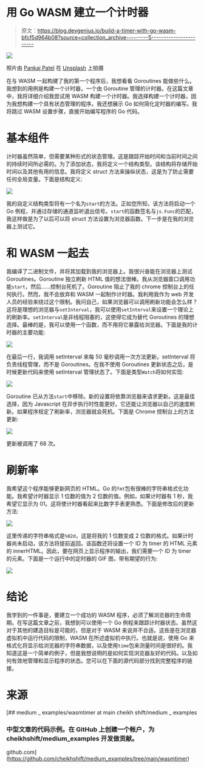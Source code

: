 # 用 Go WASM 建立一个计时器

> 原文：<https://blog.devgenius.io/build-a-timer-with-go-wasm-bfcf5d964b08?source=collection_archive---------5----------------------->

![](img/560b8e225a7fa47541de6bc36bde30eb.png)

照片由 [Pankaj Patel](https://unsplash.com/@pankajpatel?utm_source=medium&utm_medium=referral) 在 [Unsplash](https://unsplash.com?utm_source=medium&utm_medium=referral) 上拍摄

在与 WASM 一起构建了我的第一个程序后，我想看看 Goroutines 能做些什么。我想到的用例是构建一个计时器，一个由 Goroutine 管理的计时器。在这篇文章中，我将详细介绍我尝试用 WASM 构建一个计时器。我选择构建一个计时器，因为我想构建一个具有状态管理的程序。我还想展示 Go 如何简化定时器的编写。我将跳过 WASM 设置步骤，直接开始编写程序的 Go 代码。

# 基本组件

计时器虽然简单，但需要某种形式的状态管理。这是跟踪开始时间和当前时间之间的持续时间所必需的。为了添加状态，我将定义一个结构类型。该结构将存储开始时间以及其他有用的信息。我将定义 struct 方法来操纵状态，这是为了防止需要任何全局变量。下面是结构定义:

![](img/e8690070ab03d87a4146534ab30b6a43.png)

我的自定义结构类型将有一个名为`start`的方法。正如您所知，该方法将启动一个 Go 例程，并通过存储的通道监听退出信号。`start`的函数签名与`js.Func`的匹配，我这样做是为了以后可以将 struct 方法设置为浏览器函数。下一步是在我的浏览器上测试它。

# 和 WASM 一起去

我编译了二进制文件，并将其加载到我的浏览器上。我很兴奋能在浏览器上测试 Goroutines。Goroutine 独立刷新 HTML 值的想法很棒。我从浏览器窗口调用功能`start`，然后……控制台死机了。Goroutine 阻止了我的 chrome 控制台上的任何执行。然而，我不会放弃和 WASM 一起制作计时器。我利用我作为 web 开发人员的经验来绕过这个限制。我问自己，如果浏览器可以调用刷新功能会怎么样？这将是理想的浏览器与`setInterval`，我可以使用`setInterval`来设置一个理论上的刷新率。`setInterval`是非线程阻塞的，这使得它成为替代 Goroutines 的理想选择。最棒的是，我可以使用一个函数，而不用将它暴露给浏览器。下面是我的计时器的主要功能:

![](img/5db861505723d866d3803d9150c9b4a2.png)

在最后一行，我调用 setInterval 来每 50 毫秒调用一次方法更新。setInterval 将负责线程管理，而不是 Goroutines。在我不使用 Goroutines 更新状态之后，是时候更新代码来使用 setInterval 管理状态了。下面是类型`Watch`将如何实现:

![](img/4f65b5ad3ceefd13f2da97e68601722c.png)

Goroutine 已从方法`start`中移除。新的设置将依靠浏览器来请求更新。这是最佳选择，因为 Javascript 在异步执行时性能更好。它还能让浏览器以自己的速度刷新。如果程序规定了刷新率，浏览器就会死机。下面是 Chrome 控制台上的方法更新:

![](img/a1ead0800d1ab429ac4bbcb736531d2b.png)

更新被调用了 68 次。

# 刷新率

我希望这个程序能够更新网页的 HTML。Go 的`fmt`包有很棒的字符串格式化功能。我希望计时器显示 1 位数的值为 2 位数的值。例如，如果计时器有 1 秒，我希望它显示为 01。这将使计时器看起来比数字手表更熟悉。下面是修改后的更新方法:

![](img/97fef4850dcf5d1662f53f0b994b6203.png)

这里传递的字符串格式是`%02d`，这是将我的 1 位数变成 2 位数的格式。如果计时器尚未启动，该方法将提前返回。该函数还将设置一个 ID 为 timer 的 HTML 元素的 innerHTML。因此，要在网页上显示程序的输出，我们需要一个 ID 为 timer 的元素。下面是一个运行中的定时器的 GIF 图，带有期望的行为:

![](img/3070dbaccdc07eea9aa2c4cb37fd45c8.png)

# 结论

我学到的一件事是，要建立一个成功的 WASM 程序，必须了解浏览器的生命周期。在写这篇文章之前，我想到可以使用一个 Go 例程来跟踪计时器状态。虽然这对于其他的建造目标是可能的，但是对于 WASM 来说并不合适。这些是在浏览器虚拟机中运行代码的限制，WASM 在所述虚拟机中执行。也就是说，使用 Go 来格式化将显示给浏览器的字符串数据，以及使用`time`包来测量时间是很好的。我知道这是一个简单的例子，但是我想说明的是如何实现浏览器友好的代码。以及如何有效地管理和显示程序的状态。您可以在下面的源代码部分找到完整程序的链接。

# 来源

[](https://github.com/cheikhshift/medium_examples/tree/main/wasmtimer) [## medium _ examples/wasmtimer at main cheikh shift/medium _ examples

### 中型文章的代码示例。在 GitHub 上创建一个帐户，为 cheikhshift/medium_examples 开发做贡献。

github.com](https://github.com/cheikhshift/medium_examples/tree/main/wasmtimer)